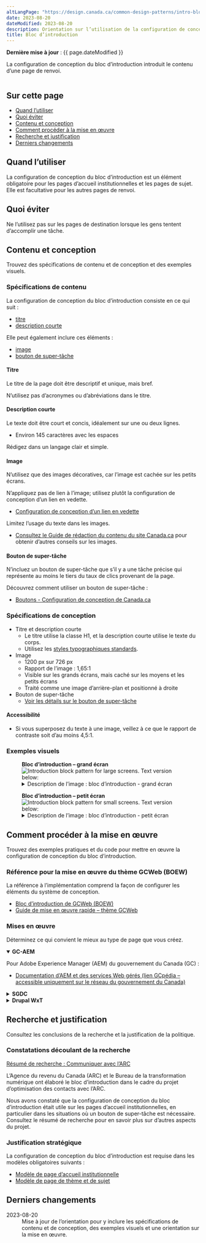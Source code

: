 ```yaml
---
altLangPage: "https://design.canada.ca/common-design-patterns/intro-block.html"
date: 2023-08-20
dateModified: 2023-08-20
description: Orientation sur l’utilisation de la configuration de conception du bloc d’introduction sur Canada.ca.
title: Bloc d’introduction
---
```

<p><strong>Dernière mise à jour</strong>&nbsp;: {{ page.dateModified }}</p>
<p>La configuration de conception du bloc d’introduction introduit le contenu d’une page de renvoi.</p>
<div class="pattern-demo mrgn-tp-lg mrgn-bttm-xl"><img src="../images/intro-block-full-fr.png" class="img-responsive" alt="" /></div>
<section>
    <h2>Sur cette page</h2>
    <ul>
        <li><a href="#use">Quand l’utiliser</a></li>
        <li><a href="#avoid">Quoi éviter</a></li>
        <li><a href="#design">Contenu et conception</a></li>
        <li><a href="#implement">Comment procéder à la mise en œuvre</a></li>
        <li><a href="#research">Recherche et justification</a></li>
        <li><a href="#latest">Derniers changements</a></li>
    </ul>
</section>
<section>
    <h2 id="use">Quand l’utiliser</h2>
    <p>La configuration de conception du bloc d’introduction est un élément obligatoire pour les pages d’accueil institutionnelles et les pages de sujet. Elle est facultative pour les autres pages de renvoi.</p>
</section>
<section>
    <h2 id="avoid">Quoi éviter</h2>
    <p>Ne l’utilisez pas sur les pages de destination lorsque les gens tentent d’accomplir une tâche.</p>
</section>
<section>
    <h2 id="design">Contenu et conception</h2>
    <p>Trouvez des spécifications de contenu et de conception et des exemples visuels.</p>
    <h3>Spécifications de contenu</h3>
    <p>La configuration de conception du bloc d’introduction consiste en ce qui suit&nbsp;:</p>
    <ul>
        <li><a href="#titre">titre</a></li>
        <li><a href="#desc-courte">description courte</a></li>
    </ul>
    <p>Elle peut également inclure ces éléments&nbsp;:</p>
    <ul>
        <li><a href="#image">image</a></li>
        <li><a href="#super-task">bouton de super-tâche </a></li>
    </ul>
    <h4 id="titre">Titre</h4>
    <p>Le titre de la page doit être descriptif et unique, mais bref.</p>
    <p>N’utilisez pas d’acronymes ou d’abréviations dans le titre.</p>
    <h4 id="desc-courte">Description courte</h4>
    <p>Le texte doit être court et concis, idéalement sur une ou deux lignes.</p>
    <ul>
        <li>Environ 145 caractères avec les espaces</li>
    </ul>
    <p>Rédigez dans un langage clair et simple.</p>
    <h4 id="image">Image</h4>
    <p>N’utilisez que des images décoratives, car l’image est cachée sur les petits écrans.</p>
    <p>N’appliquez pas de lien à l’image; utilisez plutôt la configuration de conception d’un lien en vedette.</p>
    <ul>
        <li><a href="./lien-vedette.html">Configuration de conception d’un lien en vedette</a></li>
    </ul>
    <p>Limitez l’usage du texte dans les images.</p>
    <ul>
        <li><a href="https://www.canada.ca/fr/secretariat-conseil-tresor/services/communications-gouvernementales/guide-redaction-contenu-canada.html">Consultez le Guide de rédaction du contenu du site Canada.ca</a> pour obtenir d’autres conseils sur les images.</li>
    </ul>
    <h4 id="super-task">Bouton de super-tâche</h4>
    <p>N’incluez un bouton de super-tâche que s’il y a une tâche précise qui représente au moins le tiers du taux de clics provenant de la page.</p>
    <p>Découvrez comment utiliser un bouton de super-tâche&nbsp;:</p>
    <ul>
        <li><a href="https://conception.canada.ca/configurations-conception-communes/boutons.html">Boutons - Configuration de conception de Canada.ca</a></li>
    </ul>
    <h3>Spécifications de conception</h3>
    <ul>
        <li>
            Titre et description courte
            <ul>
                <li>Le titre utilise la classe H1, et la description courte utilise le texte du corps.</li>
                <li>Utilisez les <a href="https://conception.canada.ca/styles/typographie.html">styles typographiques standards</a>.</li>
            </ul>
        </li>
        <li>
            Image
            <ul>
                <li>1200&nbsp;px sur 726&nbsp;px</li>
                <li>Rapport de l’image : 1,65:1</li>
                <li>Visible sur les grands écrans, mais caché sur les moyens et les petits écrans</li>
                <li>Traité comme une image d’arrière-plan et positionné à droite</li>
            </ul>
        </li>
        <li>
            Bouton de super-tâche
            <ul>
                <li><a href="https://conception.canada.ca/configurations-conception-communes/boutons.html#action">Voir les détails sur le bouton de super-tâche</a></li>
            </ul>
        </li>
    </ul>
    <h4>Accessibilité</h4>
    <ul>
        <li>Si vous superposez du texte à une image, veillez à ce que le rapport de contraste soit d’au moins 4,5:1.</li>
    </ul>
    <h3>Exemples visuels</h3>
    <div class="pattern-demo mrgn-tp-md mrgn-bttm-md">
        <figure class="mrgn-tp-md mrgn-bttm-lg">
            <figcaption><b>Bloc d’introduction – grand écran</b></figcaption>
            <img src="../images/intro-block-fr.png" class="img-responsive" alt="Introduction block pattern for large screens. Text version below:" />
            <details>
                <summary class="wb-toggle" data-toggle='{"print":"on"}'>Description de l’image&nbsp;: bloc d’introduction - grand écran</summary>
                <p>Le bloc d’introduction apparaît sous l’en-tête général et le fil d’Ariane de Canada.ca. Il se compose d’un titre h1 pour le nom de l’institution et d’une description courte du mandat de l’institution.</p>
            </details>
        </figure>
    </div>
    <div class="pattern-demo mrgn-tp-md mrgn-bttm-md">
        <figure class="mrgn-tp-md mrgn-bttm-lg">
            <figcaption><b>Bloc d’introduction – petit écran</b></figcaption>
            <img src="../images/intro-block-sm-fr.png" class="img-responsive" alt="Introduction block pattern for small screens. Text version below:" />
            <details>
                <summary class="wb-toggle" data-toggle='{"print":"on"}'>Description de l’image&nbsp;: bloc d’introduction - petit écran</summary>
                <p>Le bloc d’introduction apparaît sous l’en-tête général et le fil d’Ariane de Canada.ca. Il se compose d’un titre h1 pour le nom de l’institution et d’une description courte du mandat de l’institution.</p>
            </details>
        </figure>
    </div>
</section>
<section>
    <h2 id="implement">Comment procéder à la mise en œuvre</h2>
    <p>Trouvez des exemples pratiques et du code pour mettre en œuvre la configuration de conception du bloc d’introduction.</p>
    <h3>Référence pour la mise en œuvre du thème GCWeb (BOEW)</h3>
    <p>La référence à l’implémentation comprend la façon de configurer les éléments du système de conception.</p>
    <ul>
        <li><a href="">Bloc d’introduction de GCWeb (BOEW)</a></li>
        <li><a href="https://wet-boew.github.io/GCWeb/docs/implementing-fr.html">Guide de mise en œuvre rapide – thème GCWeb</a></li>
    </ul>
    <h3>Mises en œuvre</h3>
    <p>Déterminez ce qui convient le mieux au type de page que vous créez.</p>
    <div class="row">
        <div class="col-md-8">
            <div class="wb-tabs mrgn-tp-lg">
                <div class="tabpanels">
                    <details id="004" open="open">
                        <summary><strong>GC-AEM</strong></summary>
                        <p class="mrgn-tp-lg">Pour Adobe Experience Manager (AEM) du gouvernement du Canada (GC)&nbsp;:</p>
                        <ul>
                            <li><a href="https://www.gcpedia.gc.ca/wiki/Documentation_d%27AEM_sp%C3%A9cifique_au_GC_6.5">Documentation d’AEM et des services Web gérés (lien GCpédia – accessible uniquement sur le réseau du gouvernement du Canada)</a></li>
                        </ul>
                    </details>
                    <details id="005">
                        <summary><strong>SGDC</strong></summary>
                        <p class="mrgn-tp-lg">Pour la Solution de gabarits à déploiement centralisé (SGDC)&nbsp;:</p>
                        <ul>
                            <li><a href="https://cenw-wscoe.github.io/sgdc-cdts/docs/index-fr.html">Documentation de la SGDC</a></li>
                        </ul>
                    </details>
                    <details id="006">
                        <summary><strong>Drupal WxT</strong></summary>
                        <p class="mrgn-tp-lg">Pour Drupal WxT&nbsp;:</p>
                        <ul>
                            <li><a href="https://drupalwxt.github.io/">Documentation de Drupal WxT</a> (en anglais seulement)</li>
                        </ul>
                    </details>
                </div>
            </div>
        </div>
    </div>
</section>
<section>
    <h2 id="research">Recherche et justification</h2>
    <p>Consultez les conclusions de la recherche et la justification de la politique.</p>
    <h3>Constatations découlant de la recherche</h3>
    <p><a href="https://blogue.canada.ca/resumes-recherche/arc-contactez-nous-resume-recherche.html">Résumé de recherche : Communiquer avec l’ARC</a></p>
    <p>L’Agence du revenu du Canada (ARC) et le Bureau de la transformation numérique ont élaboré le bloc d’introduction dans le cadre du projet d’optimisation des contacts avec l’ARC.</p>
    <p>
        Nous avons constaté que la configuration de conception du bloc d’introduction était utile sur les pages d’accueil institutionnelles, en particulier dans les situations où un bouton de super-tâche est nécessaire. Consultez le résumé de recherche pour en savoir plus sur d’autres aspects du projet.
    </p>
    <h3>Justification stratégique</h3>
    <p>La configuration de conception du bloc d’introduction est requise dans les modèles obligatoires suivants&nbsp;:</p>
    <ul>
        <li><a href="https://conception.canada.ca/modeles-obligatoire/pages-profil-institutionnel.html">Modèle de page d’accueil institutionnelle</a></li>
        <li><a href="https://conception.canada.ca/modeles-obligatoire/theme-sujet.html">Modèle de page de thème et de sujet</a></li>
    </ul>
</section>
<section>
    <h2 id="latest">Derniers changements</h2>
    <dl class="dl-horizontal">
        <dt>
            <time datetime="2023-08-20" class="link-muted">2023-08-20</time>
        </dt>
        <dd>Mise à jour de l’orientation pour y inclure les spécifications de contenu et de conception, des exemples visuels et une orientation sur la mise en œuvre.</dd>
    </dl>
</section>

